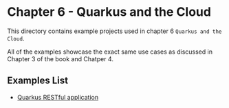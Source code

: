 # Chapter 6 - Quarkus and the Cloud

This directory contains example projects used in chapter 6 `Quarkus and the Cloud`.

All of the examples showcase the exact same use cases as discussed in Chapter 3 of the book and Chatper 4.

## Examples List

- [Quarkus RESTful application](chapter-6-quarkus-rest-json/)
